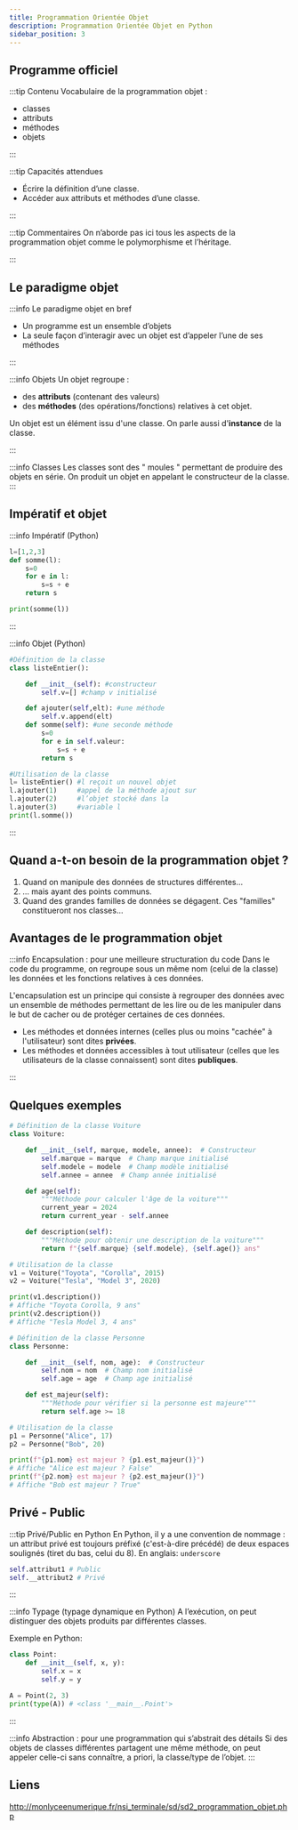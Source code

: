 ```yaml
---
title: Programmation Orientée Objet
description: Programmation Orientée Objet en Python
sidebar_position: 3
---
```


## Programme officiel

:::tip Contenu
Vocabulaire de la programmation objet :

- classes
- attributs
- méthodes
- objets

:::

:::tip Capacités attendues

- Écrire la définition d’une classe.
- Accéder aux attributs et méthodes d’une classe.

:::

:::tip Commentaires
On n’aborde pas ici tous les aspects de la programmation objet comme le polymorphisme et l’héritage.

:::

## Le paradigme objet

:::info Le paradigme objet en bref

- Un programme est un ensemble d’objets
- La seule façon d’interagir avec un objet est d’appeler l’une de ses méthodes

:::

:::info Objets
Un objet regroupe :

- des **attributs** (contenant des valeurs)
- des **méthodes** (des opérations/fonctions) relatives à cet objet.

Un objet est un élément issu d'une classe. On parle aussi d'**instance** de la classe.

:::

:::info Classes
Les classes sont des " moules " permettant de produire des objets en
série. On produit un objet en appelant le constructeur de la classe.
:::

## Impératif et objet

:::info Impératif (Python)

```python
l=[1,2,3]
def somme(l):
    s=0
    for e in l:
        s=s + e
    return s

print(somme(l))
```

:::

:::info Objet (Python)

```python
#Définition de la classe
class listeEntier():

    def __init__(self): #constructeur
        self.v=[] #champ v initialisé

    def ajouter(self,elt): #une méthode
        self.v.append(elt)
    def somme(self): #une seconde méthode
        s=0
        for e in self.valeur:
            s=s + e
        return s

#Utilisation de la classe
l= listeEntier() #l reçoit un nouvel objet
l.ajouter(1)     #appel de la méthode ajout sur
l.ajouter(2)     #l’objet stocké dans la
l.ajouter(3)     #variable l
print(l.somme())
```

:::

## Quand a-t-on besoin de la programmation objet ?

1. Quand on manipule des données de structures différentes...
2. ... mais ayant des points communs.
3. Quand des grandes familles de données se dégagent.
   Ces "familles" constitueront nos classes...

## Avantages de le programmation objet

:::info Encapsulation : pour une meilleure structuration du code
Dans le code du programme, on regroupe sous un même nom (celui de la
classe) les données et les fonctions relatives à ces données.

L'encapsulation est un principe qui consiste à regrouper des données avec un ensemble de méthodes permettant de les lire ou de les manipuler dans le but de cacher ou de protéger certaines de ces données.

- Les méthodes et données internes (celles plus ou moins "cachée" à l'utilisateur) sont dites **privées**.
- Les méthodes et données accessibles à tout utilisateur (celles que les utilisateurs de la classe connaissent) sont dites **publiques**.

:::

## Quelques exemples

```python
# Définition de la classe Voiture
class Voiture:

    def __init__(self, marque, modele, annee):  # Constructeur
        self.marque = marque  # Champ marque initialisé
        self.modele = modele  # Champ modèle initialisé
        self.annee = annee  # Champ année initialisé

    def age(self):
        """Méthode pour calculer l'âge de la voiture"""
        current_year = 2024
        return current_year - self.annee

    def description(self):
        """Méthode pour obtenir une description de la voiture"""
        return f"{self.marque} {self.modele}, {self.age()} ans"

# Utilisation de la classe
v1 = Voiture("Toyota", "Corolla", 2015)
v2 = Voiture("Tesla", "Model 3", 2020)

print(v1.description())  
# Affiche "Toyota Corolla, 9 ans"
print(v2.description())  
# Affiche "Tesla Model 3, 4 ans"
```

```python
# Définition de la classe Personne
class Personne:

    def __init__(self, nom, age):  # Constructeur
        self.nom = nom  # Champ nom initialisé
        self.age = age  # Champ age initialisé

    def est_majeur(self):
        """Méthode pour vérifier si la personne est majeure"""
        return self.age >= 18

# Utilisation de la classe
p1 = Personne("Alice", 17)
p2 = Personne("Bob", 20)

print(f"{p1.nom} est majeur ? {p1.est_majeur()}")  
# Affiche "Alice est majeur ? False"
print(f"{p2.nom} est majeur ? {p2.est_majeur()}")  
# Affiche "Bob est majeur ? True"
```

## Privé - Public

:::tip Privé/Public en Python
En Python, il y a une convention de nommage : un attribut privé est toujours préfixé (c'est-à-dire précédé) de deux espaces soulignés (tiret du bas, celui du 8). En anglais: `underscore`

```python
self.attribut1 # Public
self.__attribut2 # Privé
```

:::

:::info Typage (typage dynamique en Python)
A l’exécution, on peut distinguer des objets produits par différentes classes.

Exemple en Python:

```python
class Point:
    def __init__(self, x, y):
        self.x = x
        self.y = y

A = Point(2, 3)
print(type(A)) # <class '__main__.Point'>
```

:::

:::info Abstraction : pour une programmation qui s’abstrait des détails
Si des objets de classes différentes partagent une même méthode, on peut
appeler celle-ci sans connaître, a priori, la classe/type de l’objet.
:::

## Liens

http://monlyceenumerique.fr/nsi_terminale/sd/sd2_programmation_objet.php
